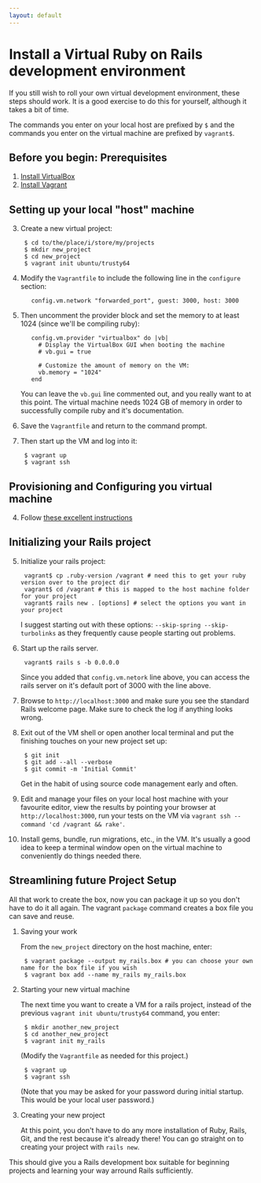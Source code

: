 ```yaml
---
layout: default
---
```


# Install a Virtual Ruby on Rails development environment

If you still wish to roll your own virtual development environment,
these steps should work.  It is a good exercise to do this for
yourself, although it takes a bit of time.

The commands you enter on your local host are prefixed by `$` and the
commands you enter on the virtual machine are prefixed by `vagrant$`.

## Before you begin: Prerequisites

1. [Install VirtualBox](https://www.virtualbox.org/wiki/Downloads)
2. [Install Vagrant](https://www.vagrantup.com/)

## Setting up your local "host" machine

3. Create a new virtual project:

        $ cd to/the/place/i/store/my/projects
        $ mkdir new_project
        $ cd new_project
        $ vagrant init ubuntu/trusty64

3. Modify the `Vagrantfile` to include the following line in the `configure` section:

          config.vm.network "forwarded_port", guest: 3000, host: 3000

3. Then uncomment the provider block and set the memory to at least 1024 (since we'll be compiling ruby):

          config.vm.provider "virtualbox" do |vb|
            # Display the VirtualBox GUI when booting the machine
            # vb.gui = true

            # Customize the amount of memory on the VM:
            vb.memory = "1024"
          end

    You can leave the `vb.gui` line commented out, and you really want to at this point.
    The virtual machine needs 1024 GB of memory in order to successfully compile ruby and it's documentation.

3. Save the `Vagrantfile` and return to the command prompt.

3. Then start up the VM and log into it:

        $ vagrant up
        $ vagrant ssh

## Provisioning and Configuring you virtual machine

4. Follow [these excellent instructions](http://ryanbigg.com/2014/10/ubuntu-ruby-ruby-install-chruby-and-you/)

## Initializing your Rails project

5. Initialize your rails project:

        vagrant$ cp .ruby-version /vagrant # need this to get your ruby version over to the project dir
        vagrant$ cd /vagrant # this is mapped to the host machine folder for your project
        vagrant$ rails new . [options] # select the options you want in your project

    I suggest starting out with these options: `--skip-spring --skip-turbolinks` as they frequently cause people starting out problems.

6. Start up the rails server.

        vagrant$ rails s -b 0.0.0.0

    Since you added that `config.vm.netork` line above, you can access the rails server on it's default port of 3000 with the line above.


6. Browse to `http://localhost:3000` and make sure you see the standard Rails welcome page. Make sure to check the log if anything looks wrong.

7. Exit out of the VM shell or open another local terminal and put the finishing touches on your new project set up:

        $ git init
        $ git add --all --verbose
        $ git commit -m 'Initial Commit'

    Get in the habit of using source code management early and often.

7. Edit and manage your files on your local host machine with your favourite editor, view the results by pointing your browser at `http://localhost:3000`,
   run your tests on the VM via `vagrant ssh --command 'cd /vagrant && rake'`.

8. Install gems, bundle, run migrations, etc., in the VM. It's usually a good idea to keep a terminal window open on the virtual machine to conveniently do things needed there.

## Streamlining future Project Setup

All that work to create the box, now you can package it up so you don't have to do it all again. The vagrant `package` command creates a box file you can save and reuse.

1. Saving your work

    From the `new_project` directory on the host machine, enter:

        $ vagrant package --output my_rails.box # you can choose your own name for the box file if you wish
        $ vagrant box add --name my_rails my_rails.box

2. Starting your new virtual machine

    The next time you want to create a VM for a rails project, instead of the previous `vagrant init ubuntu/trusty64` command, you enter:

        $ mkdir another_new_project
        $ cd another_new_project
        $ vagrant init my_rails

    (Modify the `Vagrantfile` as needed for this project.)

        $ vagrant up
        $ vagrant ssh

    (Note that you may be asked for your password during initial startup. This would be your local user password.)

3. Creating your new project

    At this point, you don't have to do any more installation of Ruby, Rails, Git, and the rest because it's already there! You can go straight on to creating your project with `rails new`.

This should give you a Rails development box suitable for beginning
projects and learning your way arround Rails sufficiently.
